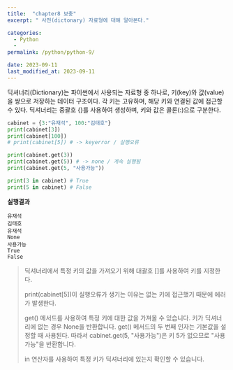 ```yaml
---
title:  "chapter8 보충"
excerpt: " 사전(dictonary) 자료형에 대해 알아본다."

categories:
  - Python
  - 
permalink: /python/python-9/

date: 2023-09-11
last_modified_at: 2023-09-11
---
```


딕셔너리(Dictionary)는 파이썬에서 사용되는 자료형 중 하나로, 키(key)와 값(value)을 쌍으로 저장하는 데이터 구조이다.
각 키는 고유하며, 해당 키와 연결된 값에 접근할 수 있다. 
딕셔너리는 중괄호 {}를 사용하여 생성하며, 키와 값은 콜론(:)으로 구분한다.

```python
cabinet = {3:"유재석", 100:"김태호"}
print(cabinet[3])
print(cabinet[100])
# print(cabinet[5]) # -> keyerror / 실행오류

print(cabinet.get(3))
print(cabinet.get(5)) # -> none / 계속 실행됨
print(cabinet.get(5, "사용가능"))

print(3 in cabinet) # True
print(5 in cabinet) # False
```

**실행결과**
```
유재석
김태호
유재석
None
사용가능
True
False
```
> 딕셔너리에서 특정 키의 값을 가져오기 위해 대괄호 []를 사용하여 키를 지정한다.
>
> print(cabinet[5])이 실행오류가 생기는 이유는 없는 키에 접근했기 때문에 에러가 발생한다.
> 
> get() 메서드를 사용하여 특정 키에 대한 값을 가져올 수 있습니다.
> 키가 딕셔너리에 없는 경우 None을 반환합니다. get() 메서드의 두 번째 인자는 기본값을 설정할 때 사용된다.
>  따라서 cabinet.get(5, "사용가능")은 키 5가 없으므로 "사용가능"을 반환합니다.
>
> in 연산자를 사용하여 특정 키가 딕셔너리에 있는지 확인할 수 있습니다.
